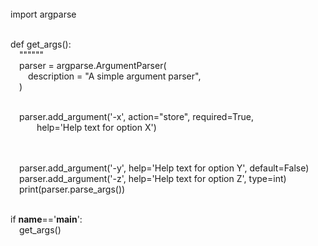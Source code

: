 <!-- Adding Arguments -->
<br/>
import argparse<br/><br/>

def get_args():<br/>
&emsp;""""""<br/>
&emsp;parser = argparse.ArgumentParser(<br/>
&emsp;&emsp;description = "A simple argument parser",<br/>
&emsp;)<br/><br/>

<!-- required argument -->
&emsp;parser.add_argument('-x', action="store", required=True,<br/>
&emsp;&emsp;&emsp;help='Help text for option X')<br/><br/>

<!-- optional arguments -->
<br/>
&emsp;parser.add_argument('-y', help='Help text for option Y', default=False)<br/>
&emsp;parser.add_argument('-z', help='Help text for option Z', type=int)<br/>
&emsp;print(parser.parse_args())<br/><br/>

if __name__=='__main__':<br/>
&emsp;get_args()





